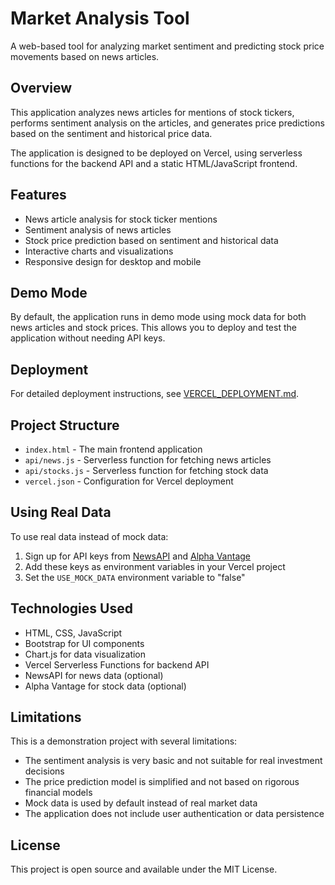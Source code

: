 # Market Analysis Tool

A web-based tool for analyzing market sentiment and predicting stock price movements based on news articles.

## Overview

This application analyzes news articles for mentions of stock tickers, performs sentiment analysis on the articles, and generates price predictions based on the sentiment and historical price data.

The application is designed to be deployed on Vercel, using serverless functions for the backend API and a static HTML/JavaScript frontend.

## Features

- News article analysis for stock ticker mentions
- Sentiment analysis of news articles
- Stock price prediction based on sentiment and historical data
- Interactive charts and visualizations
- Responsive design for desktop and mobile

## Demo Mode

By default, the application runs in demo mode using mock data for both news articles and stock prices. This allows you to deploy and test the application without needing API keys.

## Deployment

For detailed deployment instructions, see [VERCEL_DEPLOYMENT.md](VERCEL_DEPLOYMENT.md).

## Project Structure

- `index.html` - The main frontend application
- `api/news.js` - Serverless function for fetching news articles
- `api/stocks.js` - Serverless function for fetching stock data
- `vercel.json` - Configuration for Vercel deployment

## Using Real Data

To use real data instead of mock data:

1. Sign up for API keys from [NewsAPI](https://newsapi.org) and [Alpha Vantage](https://www.alphavantage.co)
2. Add these keys as environment variables in your Vercel project
3. Set the `USE_MOCK_DATA` environment variable to "false"

## Technologies Used

- HTML, CSS, JavaScript
- Bootstrap for UI components
- Chart.js for data visualization
- Vercel Serverless Functions for backend API
- NewsAPI for news data (optional)
- Alpha Vantage for stock data (optional)

## Limitations

This is a demonstration project with several limitations:

- The sentiment analysis is very basic and not suitable for real investment decisions
- The price prediction model is simplified and not based on rigorous financial models
- Mock data is used by default instead of real market data
- The application does not include user authentication or data persistence

## License

This project is open source and available under the MIT License.
